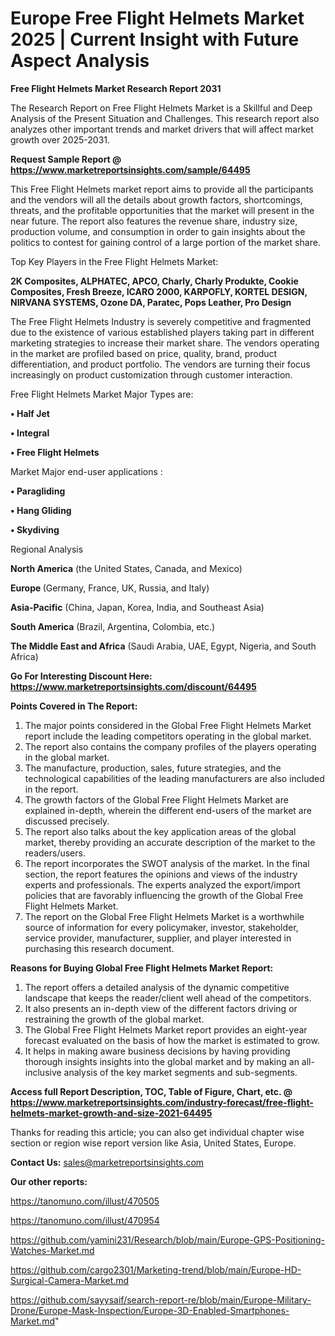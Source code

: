 # Europe Free Flight Helmets Market 2025 | Current Insight with Future Aspect Analysis

<strong>Free Flight Helmets Market Research Report 2031</strong>

The Research Report on Free Flight Helmets Market is a Skillful and Deep Analysis of the Present Situation and Challenges. This research report also analyzes other important trends and market drivers that will affect market growth over 2025-2031.

<strong>Request Sample Report @ <a href=https://www.marketreportsinsights.com/sample/64495>https://www.marketreportsinsights.com/sample/64495</a></strong>

This Free Flight Helmets market report aims to provide all the participants and the vendors will all the details about growth factors, shortcomings, threats, and the profitable opportunities that the market will present in the near future. The report also features the revenue share, industry size, production volume, and consumption in order to gain insights about the politics to contest for gaining control of a large portion of the market share.

Top Key Players in the Free Flight Helmets Market:

<strong>2K Composites, ALPHATEC, APCO, Charly, Charly Produkte, Cookie Composites, Fresh Breeze, ICARO 2000, KARPOFLY, KORTEL DESIGN, NIRVANA SYSTEMS, Ozone DA, Paratec, Pops Leather, Pro Design</strong>

The Free Flight Helmets Industry is severely competitive and fragmented due to the existence of various established players taking part in different marketing strategies to increase their market share. The vendors operating in the market are profiled based on price, quality, brand, product differentiation, and product portfolio. The vendors are turning their focus increasingly on product customization through customer interaction.

Free Flight Helmets Market Major Types are:

<strong>• Half Jet

• Integral

• Free Flight Helmets</strong>

Market Major end-user applications :

<strong>• Paragliding

• Hang Gliding

• Skydiving</strong>

Regional Analysis

</u><strong><b>North America</b></strong> (the United States, Canada, and Mexico)

<strong><b>Europe </b></strong>(Germany, France, UK, Russia, and Italy)

<strong><b>Asia-Pacific</b></strong> (China, Japan, Korea, India, and Southeast Asia)

<strong><b>South America</b></strong> (Brazil, Argentina, Colombia, etc.)

<strong><b>The Middle East and Africa</b></strong> (Saudi Arabia, UAE, Egypt, Nigeria, and South Africa)

<strong>Go For Interesting Discount Here: <a href=https://www.marketreportsinsights.com/discount/64495>https://www.marketreportsinsights.com/discount/64495</a></strong>

<strong>Points Covered in The Report:</strong>
<ol>
  <li>The major points considered in the Global Free Flight Helmets Market report include the leading competitors operating in the global market.</li>
  <li>The report also contains the company profiles of the players operating in the global market.</li>
  <li>The manufacture, production, sales, future strategies, and the technological capabilities of the leading manufacturers are also included in the report.</li>
  <li>The growth factors of the Global Free Flight Helmets Market are explained in-depth, wherein the different end-users of the market are discussed precisely.</li>
  <li>The report also talks about the key application areas of the global market, thereby providing an accurate description of the market to the readers/users.</li>
  <li>The report incorporates the SWOT analysis of the market. In the final section, the report features the opinions and views of the industry experts and professionals. The experts analyzed the export/import policies that are favorably influencing the growth of the Global Free Flight Helmets Market.</li>
  <li>The report on the Global Free Flight Helmets Market is a worthwhile source of information for every policymaker, investor, stakeholder, service provider, manufacturer, supplier, and player interested in purchasing this research document.</li>
</ol>
<strong>Reasons for Buying Global Free Flight Helmets Market Report:</strong>

<ol>
  <li>The report offers a detailed analysis of the dynamic competitive landscape that keeps the reader/client well ahead of the competitors.</li>
  <li>It also presents an in-depth view of the different factors driving or restraining the growth of the global market.</li>
  <li>The Global Free Flight Helmets Market report provides an eight-year forecast evaluated on the basis of how the market is estimated to grow.</li>
  <li>It helps in making aware business decisions by having providing thorough insights insights into the global market and by making an all-inclusive analysis of the key market segments and sub-segments.</li>
</ol>
<strong>Access full Report Description, TOC, Table of Figure, Chart, etc. @ <a href=https://www.marketreportsinsights.com/industry-forecast/free-flight-helmets-market-growth-and-size-2021-64495>https://www.marketreportsinsights.com/industry-forecast/free-flight-helmets-market-growth-and-size-2021-64495</a></strong>


Thanks for reading this article; you can also get individual chapter wise section or region wise report version like Asia, United States, Europe.

<strong>Contact Us:</strong>
sales@marketreportsinsights.com

<strong>Our other reports:</strong>

<a href=https://tanomuno.com/illust/470505>https://tanomuno.com/illust/470505</a>

<a href=https://tanomuno.com/illust/470954>https://tanomuno.com/illust/470954</a>

<a href=https://github.com/yamini231/Research/blob/main/Europe-GPS-Positioning-Watches-Market.md>https://github.com/yamini231/Research/blob/main/Europe-GPS-Positioning-Watches-Market.md</a>

<a href=https://github.com/cargo2301/Marketing-trend/blob/main/Europe-HD-Surgical-Camera-Market.md>https://github.com/cargo2301/Marketing-trend/blob/main/Europe-HD-Surgical-Camera-Market.md</a>

<a href=https://github.com/sayysaif/search-report-re/blob/main/Europe-Military-Drone/Europe-Mask-Inspection/Europe-3D-Enabled-Smartphones-Market.md>https://github.com/sayysaif/search-report-re/blob/main/Europe-Military-Drone/Europe-Mask-Inspection/Europe-3D-Enabled-Smartphones-Market.md</a>"
